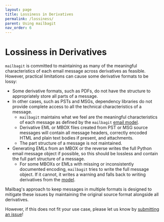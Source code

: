 ```yaml
---
layout: page
title: Lossiness in Derivatives
permalink: /lossiness/
parent: Using mailbagit
nav_order: 6
---
```


# Lossiness in Derivatives

`mailbagit` is committed to maintaining as many of the meaningful characteristics of each email message across derivatives as feasible. However, practical limitations can cause some derivative formats to be lossy:

* Some derivative formats, such as PDFs, do not have the structure to appropriately store all parts of a message.
* In other cases, such as PSTs and MSGs, dependency libraries do not provide complete access to all the technical characteristics of a message.
	* `mailbagit` maintains what we feel are the meaningful characteristics of each message as defined by the `mailbagit` [email model](https://github.com/UAlbanyArchives/mailbagit/blob/develop/mailbagit/models.py).
	* Derivative EML or MBOX files created from PST or MSG source messages will contain all message headers, correctly encoded HTML and plain text bodies if present, and attachments.
	* The part structure of a message is not maintained.
* Generating EMLs from an MBOX or the reverse writes the full Python email message object if possible, so this should be lossless and contain the full part structure of a message.
	* For some MBOXs or EMLs with missing or inconsistently documented encoding, `mailbagit` tries to write the full message object. If it cannot, it writes a warning and falls back to writing derivatives from the [model](https://github.com/UAlbanyArchives/mailbagit/blob/develop/mailbagit/models.py).

Mailbag's approach to keep messages in multiple formats is designed to mitigate these issues by maintaining the original source format alongside all derivatives.

However, if this does not fit your use case, please let us know by [submitting an issue](https://github.com/UAlbanyArchives/mailbagit/issues)!
